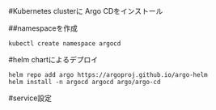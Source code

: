 #Kubernetes clusterに Argo CDをインストール

##namespaceを作成

    kubectl create namespace argocd
    
#helm chartによるデプロイ

    helm repo add argo https://argoproj.github.io/argo-helm
    helm install -n argocd argocd argo/argo-cd
    
#service設定
